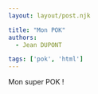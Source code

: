 ```yaml
---
layout: layout/post.njk

title: "Mon POK"
authors:
  - Jean DUPONT

tags: ['pok', 'html']
---
```


<!-- Début Résumé -->
Mon super POK !
<!-- fin Résumé -->